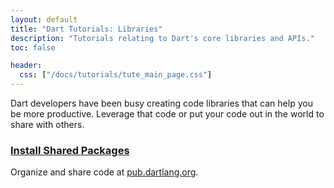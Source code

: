 ```yaml
---
layout: default
title: "Dart Tutorials: Libraries"
description: "Tutorials relating to Dart's core libraries and APIs."
toc: false

header:
  css: ["/docs/tutorials/tute_main_page.css"]
---
```


Dart developers have been busy creating code libraries that can help you
be more productive. Leverage that code or put your code out in the world
to share with others.

<div class="row">
  <div class="col-md-6">
    <div class="card">
      <h3><a href="/tutorials/libraries/shared-pkgs">Install Shared Packages</a></h3>
      <p>Organize and share code at
         <a href="https://pub.dartlang.org/">pub.dartlang.org</a>.</p>
    </div>
  </div>
</div>

